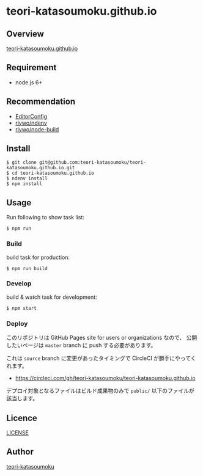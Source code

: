 teori-katasoumoku.github.io
====

## Overview

[teori-katasoumoku.github.io](https://teori-katasoumoku.github.io)

## Requirement

- node.js 6+

## Recommendation

- [EditorConfig](http://editorconfig.org/)
- [riywo/ndenv](https://github.com/riywo/ndenv)
- [riywo/node-build](https://github.com/riywo/node-build)

## Install

``` console
$ git clone git@github.com:teori-katasoumoku/teori-katasoumoku.github.io.git
$ cd teori-katasoumoku.github.io
$ ndenv install
$ npm install
```

## Usage

Run following to show task list:

``` console
$ npm run
```

### Build

build task for production:

``` console
$ npm run build
```

### Develop

build & watch task for development:

``` console
$ npm start
```

### Deploy

このリポジトリは GitHub Pages site for users or organizations なので、
公開したいページは `master` branch に push する必要があります。

これは `source` branch に変更があったタイミングで CircleCI が勝手にやってくれます。

* https://circleci.com/gh/teori-katasoumoku/teori-katasoumoku.github.io

デプロイ対象となるファイルはビルド成果物のみで `public/` 以下のファイルが該当します。

## Licence

[LICENSE](./LICENSE)

## Author

[teori-katasoumoku](https://github.com/teori-katasoumoku)
